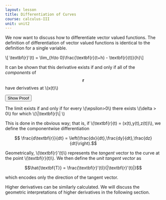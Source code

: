 ```yaml
---
layout: lesson
title: Differentiation of Curves
course: calculus-III
unit: unit2
---
```


We now want to discuss how to differentiate vector valued functions. The definition of differentiation of vector valued functions is identical to the definition for a single variable. 

\\[ \textbf{r}'(t) = \lim_{h\to 0}\frac{\textbf{r}(t+h) - \textbf{r}(t)}{h}\\]

It can be shown that this derivative exists if and only if all of the *components* of $$\textbf{r}$$ have derivatives at \\(x(t)\\)

<button onclick="myFunction('answer')" class="answerButton">Show Proof</button>

<div  id="answer" class="answer">
The limit exists if and only if for every \(\epsilon>0\) there exists \(\delta > 0\) for which \(\|\textbf{r}\| \)
</div>


This is done in the obvious way; that is, if \\(\textbf{r}(t) = (x(t),y(t),z(t))\\), we define the componentwise differentiation

$$ \frac{d\textbf{r}}{dt} = \left(\frac{dx}{dt},\frac{dy}{dt},\frac{dz}{dt}\right).$$

Geometrically, \\(\textbf{r}'(t)\\) represents the *tangent* vector to the curve at the point \\(\textbf{r}(t)\\). We then define the *unit tangent vector* as 

$$\hat{\textbf{T}} = \frac{\textbf{r}'(t)}{|\textbf{r}'(t)|}$$

which encodes only the direction of the tangent vector. 

Higher derivatives can be similarly calculated. We will discuss the geometric interpretations of higher derivatives in the following section.



